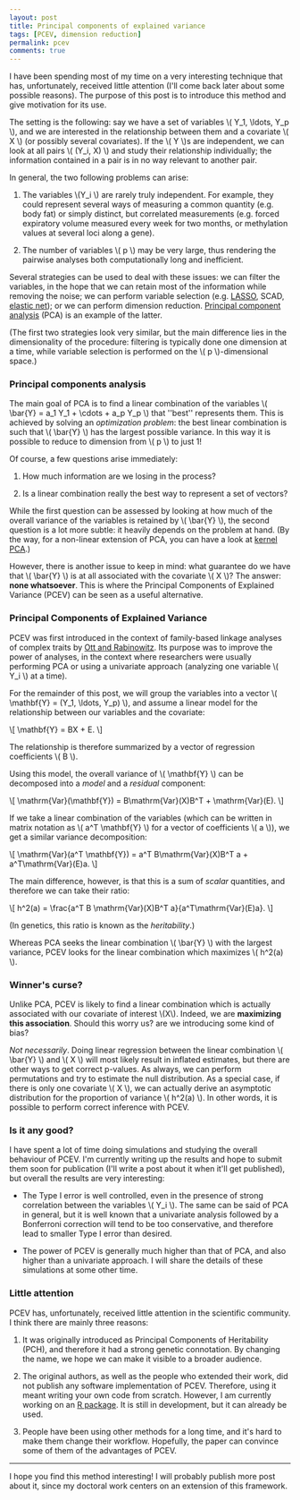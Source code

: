 ```yaml
--- 
layout: post 
title: Principal components of explained variance 
tags: [PCEV, dimension reduction]
permalink: pcev
comments: true
---
```


I have been spending most of my time on a very interesting technique that has,
unfortunately, received little attention (I'll come back later about some
possible reasons). The purpose of this post is to introduce this method and give
motivation for its use.

<!--more-->

The setting is the following: say we have a set of variables \\( Y_1, \\ldots, Y_p \\),
and we are interested in the relationship between them and a covariate \\( X \\) (or
possibly several covariates). If the \\( Y \\)s are independent, we can look at all
pairs \\( (Y_i, X) \\) and study their relationship individually; the information
contained in a pair is in no way relevant to another pair.

In general, the two following problems can arise:

1. The variables \\(Y_i \\) are rarely truly independent. For example, they could
represent several ways of measuring a common quantity (e.g. body fat) or simply
distinct, but correlated measurements (e.g. forced expiratory volume measured
every week for two months, or methylation values at several loci along a gene).

2. The number of variables \\( p \\) may be very large, thus rendering the pairwise
analyses both computationally long and inefficient.

Several strategies can be used to deal with these issues: we can filter the
variables, in the hope that we can retain most of the information while removing
the noise; we can perform variable selection (e.g. [LASSO](https://en.wikipedia.org/wiki/Least_squares#Lasso_method), SCAD, [elastic net](https://en.wikipedia.org/wiki/Elastic_net_regularization)); or
we can perform dimension reduction. [Principal component analysis](https://en.wikipedia.org/wiki/Principal_component_analysis) (PCA) is an
example of the latter.

(The first two strategies look very similar, but the main difference lies in the
dimensionality of the procedure: filtering is typically done one dimension at a
time, while variable selection is performed on the \\( p \\)-dimensional space.)

### Principal components analysis

The main goal of PCA is to find a linear combination of the variables \\( \\bar{Y} =
a_1 Y_1 + \\cdots + a_p Y_p \\) that ''best'' represents them. This is achieved by
solving an *optimization problem*: the best linear combination is such that
\\( \bar{Y} \\) has the largest possible variance. In this way it is possible to
reduce to dimension from \\( p \\) to just 1!

Of course, a few questions arise immediately:

1. How much information are we losing in the process? 

2. Is a linear combination really the best way to represent a set of vectors?

While the first question can be assessed by looking at how much of the overall
variance of the variables is retained by \\( \\bar{Y} \\), the second question is a lot
more subtle: it heavily depends on the problem at hand. (By the way, for a
non-linear extension of PCA, you can have a look at [kernel PCA](https://en.wikipedia.org/wiki/Principal_component_analysis).)

However, there is another issue to keep in mind: what guarantee do we have that
\\( \\bar{Y} \\) is at all associated with the covariate \\( X \\)? The answer: **none
whatsoever**. This is where the Principal Components of Explained Variance (PCEV)
can be seen as a useful alternative.

### Principal Components of Explained Variance

PCEV was first introduced in the context of family-based linkage analyses of
complex traits by [Ott and Rabinowitz](http://www.ncbi.nlm.nih.gov/pubmed/10077732). Its purpose was to improve the power of
analyses, in the context where researchers were usually performing PCA or using
a univariate approach (analyzing one variable \\( Y_i \\) at a time).

For the remainder of this post, we will group the variables into a vector
\\( \\mathbf{Y} = (Y_1, \\ldots, Y_p) \\), and assume a linear model for the
relationship between our variables and the covariate: 

\\[ \\mathbf{Y} = BX + E. \\]

The relationship is therefore summarized by a vector of regression coefficients \\( B \\).

Using this model, the overall variance of \\( \\mathbf{Y} \\) can be decomposed into a
*model* and a *residual* component: 

\\[ \\mathrm{Var}(\\mathbf{Y}) = B\\mathrm{Var}(X)B^T + \\mathrm{Var}(E). \\]

If we take a linear combination of the variables (which can be written in matrix
notation as \\( a^T \\mathbf{Y} \\) for a vector of coefficients \\( a \\)), we get a similar
variance decomposition: 

\\[ \\mathrm{Var}(a^T \\mathbf{Y}) = a^T B\\mathrm{Var}(X)B^T a + a^T\\mathrm{Var}(E)a. \\]

The main difference, however, is that this is a sum of *scalar* quantities, and
therefore we can take their ratio: 

\\[ h^2(a) = \\frac{a^T B \\mathrm{Var}(X)B^T a}{a^T\\mathrm{Var}(E)a}. \\]

(In genetics, this ratio is known as the *heritability*.)

Whereas PCA seeks the linear combination \\( \\bar{Y} \\) with the largest
variance, PCEV looks for the linear combination which maximizes \\( h^2(a) \\).

### Winner's curse?

Unlike PCA, PCEV is likely to find a linear combination which is actually
associated with our covariate of interest \\(X\\). Indeed, we are **maximizing this
association**. Should this worry us? are we introducing some kind of bias?

*Not necessarily*. Doing linear regression between the linear combination
\\( \\bar{Y} \\) and \\( X \\) will most likely result in inflated estimates, but there are
other ways to get correct p-values. As always, we can perform permutations and
try to estimate the null distribution. As a special case, if there is only one
covariate \\( X \\), we can actually derive an asymptotic distribution for the
proportion of variance \\( h^2(a) \\). In other words, it is possible to perform
correct inference with PCEV.

### Is it any good?

I have spent a lot of time doing simulations and studying the overall behaviour
of PCEV. I'm currently writing up the results and hope to submit them soon for
publication (I'll write a post about it when it'll get published), but overall
the results are very interesting:

- The Type I error is well controlled, even in the presence of strong
correlation between the variables \\( Y_i \\). The same can be said of PCA in general,
but it is well known that a univariate analysis followed by a Bonferroni
correction will tend to be too conservative, and therefore lead to smaller Type
I error than desired. 

- The power of PCEV is generally much higher than that of PCA, and
also higher than a univariate approach. I will share the details of these
simulations at some other time.

### Little attention

PCEV has, unfortunately, received little attention in the scientific community. I think there are mainly three reasons:

1. It was originally introduced as Principal Components of Heritability (PCH), and therefore it had a strong genetic connotation. By changing the name, we hope we can make it visible to a broader audience. 

2. The original authors, as well as the people who extended their work, did not publish any software implementation of PCEV. Therefore, using it meant writing your own code from scratch. However, I am currently working on an [R package](https://github.com/GreenwoodLab/pcev). It is still in development, but it can already be used.

3. People have been using other methods for a long time, and it's hard to make them change their workflow. Hopefully, the paper can convince some of them of the advantages of PCEV.

***

I hope you find this method interesting! I will probably publish more post about it, since my doctoral work centers on an extension of this framework.